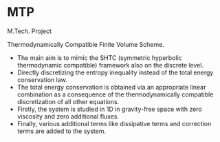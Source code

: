 # MTP
M.Tech. Project

Thermodynamically Compatible Finite Volume Scheme.

- The main aim is to mimic the SHTC (symmetric hyperbolic thermodynamic compatible) framework also on the discrete level.
- Directly discretizing the entropy inequality instead of the total energy conservation law. 
- The total energy conservation is obtained via an appropriate linear combination as a consequence of the thermodynamically compatible discretization of all other equations.
- Firstly, the system is studied in 1D in gravity-free space with zero viscosity and zero additional fluxes.
- Finally, various additional terms like dissipative terms and correction terms are added to the system.
